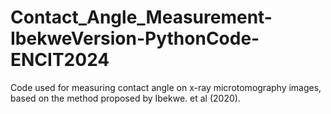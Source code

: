 # Contact_Angle_Measurement-IbekweVersion-PythonCode-ENCIT2024
Code used for measuring contact angle on x-ray microtomography images, based on the method proposed by Ibekwe. et al (2020).
